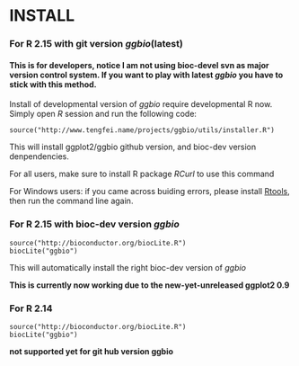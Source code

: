 # INSTALL
### For R 2.15 with git version *ggbio*(latest)
#### This is for developers, notice I am not using bioc-devel svn as major version control system. If you want to play with latest *ggbio* you have to stick with this method.

Install of developmental version of *ggbio* require developmental R now. 
Simply open *R* session and run the following code:

    source("http://www.tengfei.name/projects/ggbio/utils/installer.R")
    
This will install ggplot2/ggbio github version, and bioc-dev version 
denpendencies.

For all users, make sure to install R package *RCurl* to use this command

For Windows users: if you came across buiding errors, please 
install [Rtools](http://cran.r-project.org/bin/windows/Rtools/), then run the
command line again.

### For R 2.15 with bioc-dev version *ggbio*

    source("http://bioconductor.org/biocLite.R")
    biocLite("ggbio")

This will automatically install the right bioc-dev version of *ggbio*

__This is currently now working due to the new-yet-unreleased ggplot2 0.9__

### For R 2.14

    source("http://bioconductor.org/biocLite.R")
    biocLite("ggbio")
    
__not supported yet for git hub version ggbio__



